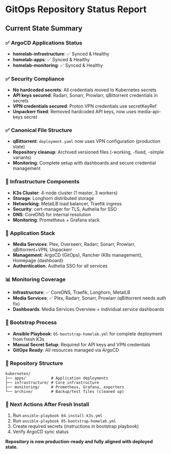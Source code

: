 # GitOps Repository Status Report

## Current State Summary

### ✅ ArgoCD Applications Status
- **homelab-infrastructure**: ✅ Synced & Healthy
- **homelab-apps**: ✅ Synced & Healthy  
- **homelab-monitoring**: ✅ Synced & Healthy

### ✅ Security Compliance
- **No hardcoded secrets**: All credentials moved to Kubernetes secrets
- **API keys secured**: Radarr, Sonarr, Prowlarr, qBittorrent credentials in secrets
- **VPN credentials secured**: Proton VPN credentials use secretKeyRef
- **Unpackerr fixed**: Removed hardcoded API keys, now uses media-api-keys secret

### ✅ Canonical File Structure
- **qBittorrent**: `deployment.yaml` now uses VPN configuration (production state)
- **Repository cleanup**: Archived versioned files (-working, -fixed, -simple variants)
- **Monitoring**: Complete setup with dashboards and secure credential management

### 🔧 Infrastructure Components
- **K3s Cluster**: 4-node cluster (1 master, 3 workers)
- **Storage**: Longhorn distributed storage
- **Networking**: MetalLB load balancer, Traefik ingress
- **Security**: cert-manager for TLS, Authelia for SSO
- **DNS**: CoreDNS for internal resolution
- **Monitoring**: Prometheus + Grafana stack

### 📱 Application Stack
- **Media Services**: Plex, Overseerr, Radarr, Sonarr, Prowlarr, qBittorrent+VPN, Unpackerr
- **Management**: ArgoCD (GitOps), Rancher (K8s management), Homepage (dashboard)
- **Authentication**: Authelia SSO for all services

### 📊 Monitoring Coverage
- **Infrastructure**: ✅ CoreDNS, Traefik, Longhorn, MetalLB
- **Media Services**: ✅ Plex, Radarr, Sonarr, Prowlarr (qBittorrent needs auth fix)
- **Dashboards**: Media Services Overview + individual service dashboards

### 🚀 Bootstrap Process
- **Ansible Playbook**: `05-bootstrap-homelab.yml` for complete deployment from fresh K3s
- **Manual Secret Setup**: Required for API keys and VPN credentials
- **GitOps Ready**: All resources managed via ArgoCD

### 📁 Repository Structure
```
kubernetes/
├── apps/           # Application deployments
├── infrastructure/ # Core infrastructure
├── monitoring/     # Prometheus, Grafana, exporters
└── archive/        # Backup/test files (cleaned up)
```

### 🔄 Next Actions After Fresh Install
1. Run `ansible-playbook 04-install-k3s.yml` 
2. Run `ansible-playbook 05-bootstrap-homelab.yml`
3. Create required secrets (instructions in bootstrap playbook)
4. Verify ArgoCD sync status

**Repository is now production-ready and fully aligned with deployed state.**
